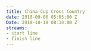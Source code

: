 ```yaml
---
title: China Cup Cross Country
date: 2018-09-06 05:05:00 Z
Date: 2018-10-18 08:30:00 Z
streams:
- start line
- finish line
---
```


